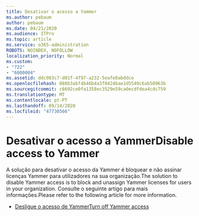 ```yaml
---
title: Desativar o acesso a Yammer
ms.author: pebaum
author: pebaum
ms.date: 04/21/2020
ms.audience: ITPro
ms.topic: article
ms.service: o365-administration
ROBOTS: NOINDEX, NOFOLLOW
localization_priority: Normal
ms.custom:
- "722"
- "6000004"
ms.assetid: ddc083c7-d01f-4f97-a232-5eafe8abddce
ms.openlocfilehash: 088b3abf4b46b4a3f0424bae1d5549c6ab50963b
ms.sourcegitcommit: c6692ce0fa1358ec3529e59ca0ecdfdea4cdc759
ms.translationtype: MT
ms.contentlocale: pt-PT
ms.lasthandoff: 09/14/2020
ms.locfileid: "47730566"
---
```

# <a name="disable-access-to-yammer"></a><span data-ttu-id="36ba2-102">Desativar o acesso a Yammer</span><span class="sxs-lookup"><span data-stu-id="36ba2-102">Disable access to Yammer</span></span>

<span data-ttu-id="36ba2-103">A solução para desativar o acesso da Yammer é bloquear e não assinar licenças Yammer para utilizadores na sua organização.</span><span class="sxs-lookup"><span data-stu-id="36ba2-103">The solution to disable Yammer access is to block and unassign Yammer licenses for users in your organization.</span></span> <span data-ttu-id="36ba2-104">Consulte o seguinte artigo para mais informações.</span><span class="sxs-lookup"><span data-stu-id="36ba2-104">Please refer to the following article for more information.</span></span>
  
- [<span data-ttu-id="36ba2-105">Desligue o acesso de Yammer</span><span class="sxs-lookup"><span data-stu-id="36ba2-105">Turn off Yammer access</span></span>](https://docs.microsoft.com/yammer/manage-yammer-users/turn-off-user-access)
